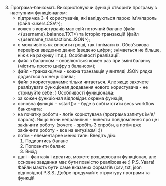 3. Програма-банкомат.
   Використовуючи функції створити програму з наступним функціоналом:
      - підтримка 3-4 користувачів, які валідуються парою ім'я/пароль (файл <users.CSV>);
      - кожен з користувачів має свій поточний баланс (файл <{username}_balance.TXT>) та історію транзакцій (файл <{username_transactions.JSON>);
      - є можливість як вносити гроші, так і знімати їх. Обов'язкова перевірка введених даних (введено цифри; знімається не більше, ніж є на рахунку і т.д.).
   Особливості реалізації:
      - файл з балансом - оновлюється кожен раз при зміні балансу (містить просто цифру з балансом);
      - файл - транзакціями - кожна транзакція у вигляді JSON рядка додається в кінець файла;
      - файл з користувачами: тільки читається. Але якщо захочете реалізувати функціонал додавання нового користувача - не стримуйте себе :)
   Особливості функціонала:
      - за кожен функціонал відповідає окрема функція;
      - основна функція - <start()> - буде в собі містити весь workflow банкомата:
      - на початку роботи - логін користувача (програма запитує ім'я/пароль). Якщо вони неправильні - вивести повідомлення про це і закінчити роботу (хочете - зробіть 3 спроби, а потім вже закінчити роботу - все на ентузіазмі :))
      - потім - елементарне меню типн:
        Введіть дію:
           1. Подивитись баланс
           2. Поповнити баланс
           3. Вихід
      - далі - фантазія і креатив, можете розширювати функціонал, але основне завдання має бути повністю реалізоване :)
    P.S. Увага! Файли мають бути саме вказаних форматів (csv, txt, json відповідно)
    P.S.S. Добре продумайте структуру програми та функцій
